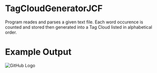 # TagCloudGeneratorJCF
Program reades and parses a given text file. Each word occurence is counted and stored then generated into a Tag Cloud listed in alphabetical order.
# Example Output
![GitHub Logo](imgs/rent.PNG)
